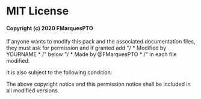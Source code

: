 # MIT License

#### Copyright (c) 2020 FMarquesPTO

If anyone wants to modify this pack and the associated
documentation files, they must ask for permission and
if granted add "/ * Modified by YOURNAME * /" below "/ * Made by @FMarquesPTO * /" 
in each file modified.

It is also subject to the following condition:

The above copyright notice and this permission notice shall be included in all
modified versions.
